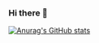 ### Hi there 👋

[![Anurag's GitHub stats](https://github-readme-stats.vercel.app/api?username=remilefort&count_private=true&show_icons=true&theme=radical)](https://github.com/anuraghazra/github-readme-stats&hide=stars,issues)


<!--
**remilefort/remilefort** is a ✨ _special_ ✨ repository because its `README.md` (this file) appears on your GitHub profile.

Here are some ideas to get you started:

- 🔭 I’m currently working on ...
- 🌱 I’m currently learning ...
- 👯 I’m looking to collaborate on ...
- 🤔 I’m looking for help with ...
- 💬 Ask me about ...
- 📫 How to reach me: ...
- 😄 Pronouns: ...
- ⚡ Fun fact: ...
-->
